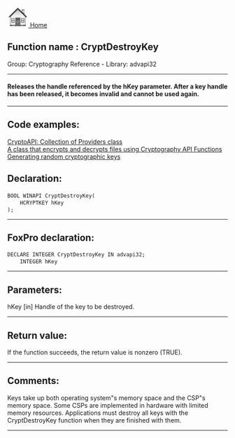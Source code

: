 [<img src="../../images/home.png"> Home ](https://github.com/VFPX/Win32API)  

## Function name : CryptDestroyKey
Group: Cryptography Reference - Library: advapi32    
***  


#### Releases the handle referenced by the hKey parameter. After a key handle has been released, it becomes invalid and cannot be used again.
***  


## Code examples:
[CryptoAPI: Collection of Providers class](../../samples/sample_463.md)  
[A class that encrypts and decrypts files using Cryptography API Functions](../../samples/sample_511.md)  
[Generating random cryptographic keys](../../samples/sample_590.md)  

## Declaration:
```foxpro  
BOOL WINAPI CryptDestroyKey(
	HCRYPTKEY hKey
);  
```  
***  


## FoxPro declaration:
```foxpro  
DECLARE INTEGER CryptDestroyKey IN advapi32;
	INTEGER hKey  
```  
***  


## Parameters:
hKey 
[in] Handle of the key to be destroyed.  
***  


## Return value:
If the function succeeds, the return value is nonzero (TRUE).  
***  


## Comments:
Keys take up both operating system"s memory space and the CSP"s memory space. Some CSPs are implemented in hardware with limited memory resources. Applications must destroy all keys with the CryptDestroyKey function when they are finished with them.  
  
***  

